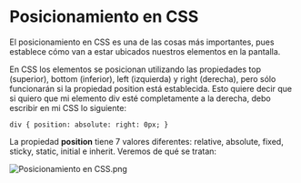 # Posicionamiento en CSS

El posicionamiento en CSS es una de las cosas más importantes, pues establece cómo van a estar ubicados nuestros elementos en la pantalla.

En CSS los elementos se posicionan utilizando las propiedades top (superior), bottom (inferior), left (izquierda) y right (derecha), pero sólo funcionarán si la propiedad position está establecida. Esto quiere decir que si quiero que mi elemento div esté completamente a la derecha, debo escribir en mi CSS lo siguiente:

`div { position: absolute: right: 0px; }`

La propiedad **position** tiene 7 valores diferentes: relative, absolute, fixed, sticky, static, initial e inherit. Veremos de qué se tratan:

![Posicionamiento en CSS.png](https://static.platzi.com/media/user_upload/Posicionamiento%20en%20CSS-6477ec29-d5d2-44d0-b3f5-c2876e0ee739.jpg)